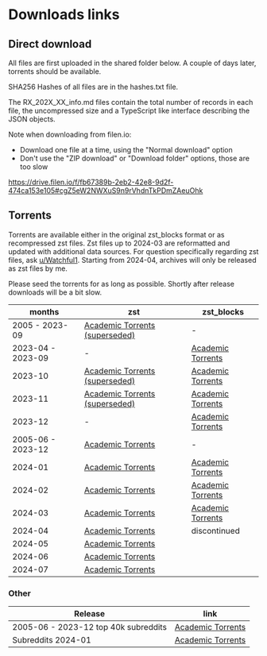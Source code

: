 
# Downloads links

## Direct download

All files are first uploaded in the shared folder below. A couple of days later, torrents should be available.

SHA256 Hashes of all files are in the hashes.txt file.

The RX_202X_XX_info.md files contain the total number of records in each file, the uncompressed size
and a TypeScript like interface describing the JSON objects.

Note when downloading from filen.io:
- Download one file at a time, using the "Normal download" option
- Don't use the "ZIP download" or "Download folder" options, those are too slow

https://drive.filen.io/f/fb67389b-2eb2-42e8-9d2f-474ca153e105#cgZ5eW2NWXuS9n9rVhdnTkPDmZAeuOhk

## Torrents

Torrents are available either in the original zst_blocks format or as recompressed zst files. Zst files up to 2024-03 are reformatted and updated with additional data sources. For question specifically regarding zst files, ask [u/Watchful1](https://www.reddit.com/user/Watchful1/). Starting from 2024-04, archives will only be released as zst files by me.

Please seed the torrents for as long as possible. Shortly after release downloads will be a bit slow.

| months            | zst                                                                                                             | zst_blocks                                                                                         |
|-------------------|-----------------------------------------------------------------------------------------------------------------|----------------------------------------------------------------------------------------------------|
| 2005 - 2023-09    | [Academic Torrents (superseded)](https://academictorrents.com/details/89d24ff9d5fbc1efcdaf9d7689d72b7548f699fc) | -                                                                                                  |
| 2023-04 - 2023-09 | -                                                                                                               | [Academic Torrents](https://academictorrents.com/details/7810d20b3651c0060cb670032ec33818230f654d) |
| 2023-10           | [Academic Torrents (superseded)](https://academictorrents.com/details/9a3f77cf1b16f064b8f82e75ee8d470b49c90512) | [Academic Torrents](https://academictorrents.com/details/52e18b6a61f243e6ae42a1f2fc8aaf9fd9c9dbdb) |
| 2023-11           | [Academic Torrents (superseded)](https://academictorrents.com/details/aee7728b787892d3cce4d6df3c86c2728e2be1d7) | [Academic Torrents](https://academictorrents.com/details/425b791647cdb2752f921351828452ca8e09aef8) |
| 2023-12           | -                                                                                                               | [Academic Torrents](https://academictorrents.com/details/0d0364f8433eb90b6e3276b7e150a37da8e4a12b) |
| 2005-06 - 2023-12 | [Academic Torrents](https://academictorrents.com/details/9c263fc85366c1ef8f5bb9da0203f4c8c8db75f4)              | -                                                                                                  |
| 2024-01           | [Academic Torrents](https://academictorrents.com/details/ac88546145ca3227e2b90e51ab477c4527dd8b90)              | [Academic Torrents](https://academictorrents.com/details/c440a293602270f03a47e3110a174365b965a093) |
| 2024-02           | [Academic Torrents](https://academictorrents.com/details/5969ae3e21bb481fea63bf649ec933c222c1f824)              | [Academic Torrents](https://academictorrents.com/details/1dc131c38d09d8f3912a0040a9a7434ffccc1c78) |
| 2024-03           | [Academic Torrents](https://academictorrents.com/details/deef710de36929e0aa77200fddda73c86142372c)              | [Academic Torrents](https://academictorrents.com/details/ca989aa94cbd0ac5258553500d9b0f3584f6e4f7) |
| 2024-04           | [Academic Torrents](https://academictorrents.com/details/ad4617a3e9c1f52405197fc088b28a8018e12a7a)              | discontinued                                                                                       |
| 2024-05           | [Academic Torrents](https://academictorrents.com/details/4f60634d96d35158842cd58b495dc3b444d78b0d)              |                                                                                                    |
| 2024-06           | [Academic Torrents](https://academictorrents.com/details/dcdecc93ca9a9d758c045345112771cef5b4989a)              |                                                                                                    |
| 2024-07           | [Academic Torrents](https://academictorrents.com/details/6e5300446bd9b328d0b812cdb3022891e086d9ec)              |                                                                                                    |

### Other

| Release                              | link                                                                                               |
|--------------------------------------|----------------------------------------------------------------------------------------------------|
| 2005-06 - 2023-12 top 40k subreddits | [Academic Torrents](https://academictorrents.com/details/56aa49f9653ba545f48df2e33679f014d2829c10) |
| Subreddits 2024-01                   | [Academic Torrents](https://academictorrents.com/details/c902f4b65f0e82a5e37db205c3405f02a028ecdf) |
